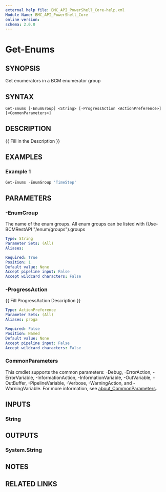 ```yaml
---
external help file: BMC_API_PowerShell_Core-help.xml
Module Name: BMC_API_PowerShell_Core
online version:
schema: 2.0.0
---
```


# Get-Enums

## SYNOPSIS

Get enumerators in a BCM enumerator group

## SYNTAX

```text
Get-Enums [-EnumGroup] <String> [-ProgressAction <ActionPreference>] [<CommonParameters>]
```

## DESCRIPTION

{{ Fill in the Description }}

## EXAMPLES

### Example 1

```PowerShell
Get-Enums -EnumGroup 'TimeStep'
```

## PARAMETERS

### -EnumGroup

The name of the enum groups.
All enum groups can be listed with (Use-BCMRestAPI "/enum/groups").groups

```yaml
Type: String
Parameter Sets: (All)
Aliases:

Required: True
Position: 1
Default value: None
Accept pipeline input: False
Accept wildcard characters: False
```

### -ProgressAction

{{ Fill ProgressAction Description }}

```yaml
Type: ActionPreference
Parameter Sets: (All)
Aliases: proga

Required: False
Position: Named
Default value: None
Accept pipeline input: False
Accept wildcard characters: False
```

### CommonParameters

This cmdlet supports the common parameters: -Debug, -ErrorAction, -ErrorVariable, -InformationAction, -InformationVariable, -OutVariable, -OutBuffer, -PipelineVariable, -Verbose, -WarningAction, and -WarningVariable. For more information, see [about_CommonParameters](http://go.microsoft.com/fwlink/?LinkID=113216).

## INPUTS

### String

## OUTPUTS

### System.String

## NOTES

## RELATED LINKS
